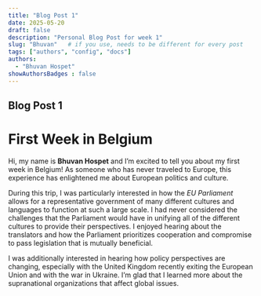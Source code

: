 ```yaml
---
title: "Blog Post 1"
date: 2025-05-20
draft: false
description: "Personal Blog Post for week 1"
slug: "Bhuvan"   # if you use, needs to be different for every post
tags: ["authors", "config", "docs"]
authors:
  - "Bhuvan Hospet"
showAuthorsBadges : false
---
```


## Blog Post 1
# First Week in Belgium

Hi, my name is **Bhuvan Hospet** and I’m excited to tell you about my first week in Belgium! As someone who has never traveled to Europe, this experience has enlightened me about European politics and culture. 

During this trip, I was particularly interested in how the *EU Parliament* allows for a representative government of many different cultures and languages to function at such a large scale. I had never considered the challenges that the Parliament would have in unifying all of the different cultures to provide their perspectives. I enjoyed hearing about the translators and how the Parliament prioritizes cooperation and compromise to pass legislation that is mutually beneficial. 

I was additionally interested in hearing how policy perspectives are changing, especially with the United Kingdom recently exiting the European Union and with the war in Ukraine. I’m glad that I learned more about the supranational organizations that affect global issues.

